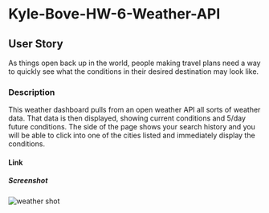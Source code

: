 # Kyle-Bove-HW-6-Weather-API

## User Story
As things open back up in the world, people making travel plans need a way to quickly see what the conditions in their desired destination may look like.

### Description
This weather dashboard pulls from an open weather API all sorts of weather data. That data is then displayed, showing current conditions and 5/day future conditions. The side of the page shows your search history and you will be able to click into one of the cities listed and immediately display the conditions.

#### Link

##### Screenshot
![weather shot](https://user-images.githubusercontent.com/89953218/135971225-51479c0a-c88e-48b3-933c-963f51637a23.JPG)


